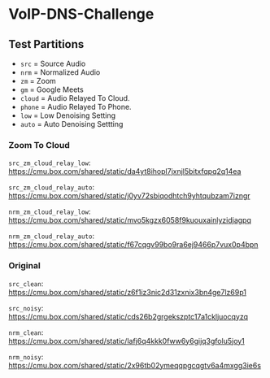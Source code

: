 # VoIP-DNS-Challenge

## Test Partitions

- `src` = Source Audio
- `nrm` = Normalized Audio
- `zm`  = Zoom
- `gm`  = Google Meets
- `cloud` = Audio Relayed To Cloud.
- `phone` = Audio Relayed To Phone.
- `low` = Low Denoising Setting
- `auto` = Auto Denoising Settting

### Zoom To Cloud

`src_zm_cloud_relay_low`: https://cmu.box.com/shared/static/da4yt8ihopl7jxnjl5bitxfqpq2q14ea

`src_zm_cloud_relay_auto`: https://cmu.box.com/shared/static/j0yv72sbiqodhtch9yhtqubzam7izngr

`nrm_zm_cloud_relay_low`: https://cmu.box.com/shared/static/mvo5kgzx6058f9kuouxainlyzidjagpq

`nrm_zm_cloud_relay_auto`: https://cmu.box.com/shared/static/f67cqgv99bo9ra6ej9466p7vux0p4bpn

### Original

`src_clean`: https://cmu.box.com/shared/static/z6f1iz3nic2d31zxnix3bn4ge7lz69p1

`src_noisy`: https://cmu.box.com/shared/static/cds26b2grgekszptc17a1ckljuocqyzq

`nrm_clean`: https://cmu.box.com/shared/static/lafj6q4kkk0fww6y6gijq3gfolu5joy1

`nrm_noisy`: https://cmu.box.com/shared/static/2x96tb02ymeqqpgcqgtv6a4mxgg3ie6s

